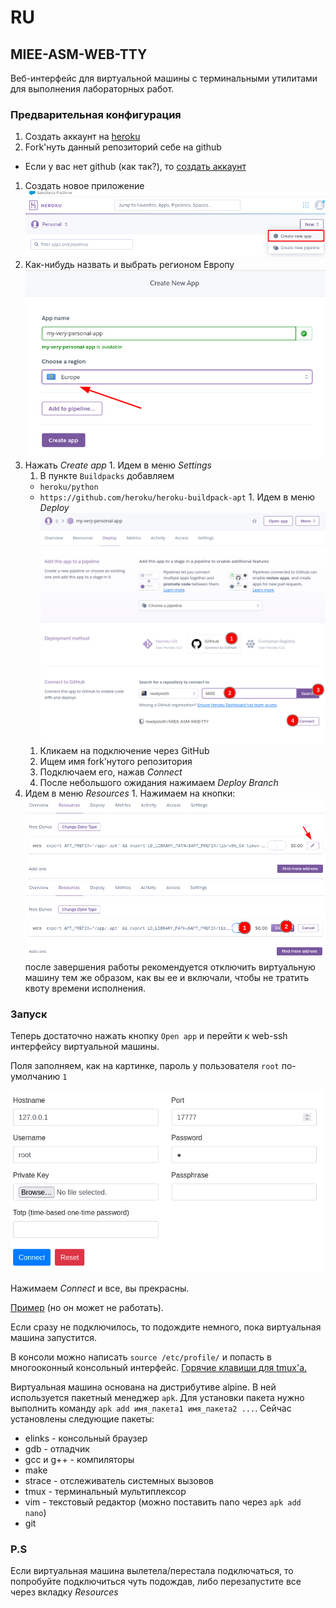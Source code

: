 # RU
## MIEE-ASM-WEB-TTY

Веб-интерфейс для виртуальной машины с терминальными утилитами для выполнения лабораторных работ.

### Предварительная конфигурация

1. Создать аккаунт на [heroku](https://www.heroku.com/)
1. Fork'нуть данный репозиторий себе на github
  + Если у вас нет github (как так?), то [создать аккаунт](https://github.com/)
1. Создать новое приложение ![Create new app](images/new_app.png)
  1. Как-нибудь назвать и выбрать регионом Европу ![new app setup](images/new_app_step_1.png)
  1. Нажать *Create app*
    1. Идем в меню *Settings*
      1. В пункте `Buildpacks` добавляем
        + `heroku/python` 
        + `https://github.com/heroku/heroku-buildpack-apt`
    1. Идем в меню *Deploy* ![repo connection](images/repo_connect.png)
      1. Кликаем на подключение через GitHub
      1. Ищем имя fork'нутого репозитория
      1. Подключаем его, нажав *Connect*
      1. После небольшого ожидания нажимаем *Deploy Branch*
   1. Идем в меню *Resources*
    1. Нажимаем на кнопки: 
     ![edit](images/resources_edit.png)
     ![confirm](images/resources_confirm.png)
      после завершения работы рекомендуется отключить
      виртуальную машину тем же образом, как вы ее и включали,
      чтобы не тратить квоту времени исполнения.

### Запуск

Теперь достаточно нажать кнопку `Open app` и перейти к web-ssh интерфейсу виртуальной машины.

Поля заполняем, как на картинке, пароль у пользователя `root` по-умолчанию `1`

![wssh](images/wssh.png)

Нажимаем *Connect* и все, вы прекрасны.

[Пример](https://miee-asm-web-tty.herokuapp.com/) (но он может не работать).

Если сразу не подключилось, то подождите немного, пока виртуальная машина запустится.

В консоли можно написать `source /etc/profile/` и попасть в многооконный консольный интерфейс.
[Горячие клавиши для tmux'a.](https://github.com/dennyzhang/cheatsheet-tmux-A4)

Виртуальная машина основана на дистрибутиве alpine.
В ней используется пакетный менеджер `apk`.
Для установки пакета нужно выполнить команду `apk add имя_пакета1 имя_пакета2 ...`.
Сейчас установлены следующие пакеты:
 + elinks - консольный браузер
 + gdb - отладчик
 + gcc и g++ - компиляторы
 + make
 + strace - отслеживатель системных вызовов
 + tmux - терминальный мультиплексор
 + vim - текстовый редактор (можно поставить nano через `apk add nano`)
 + git


### P.S

Если виртуальная машина вылетела/перестала подключаться, то попробуйте подключиться чуть подождав, либо перезапустите все через вкладку *Resources*
